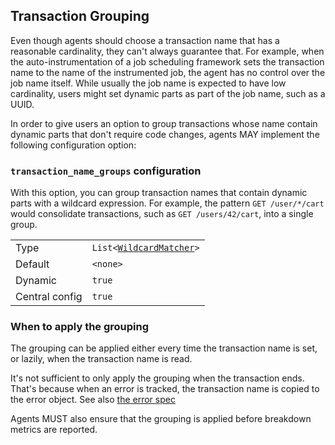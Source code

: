 ## Transaction Grouping

Even though agents should choose a transaction name that has a reasonable cardinality,
they can't always guarantee that.
For example,
when the auto-instrumentation of a job scheduling framework sets the transaction name to the name of the instrumented job,
the agent has no control over the job name itself.
While usually the job name is expected to have low cardinality,
users might set dynamic parts as part of the job name, such as a UUID.

In order to give users an option to group transactions whose name contain dynamic parts that don't require code changes,
agents MAY implement the following configuration option:

### `transaction_name_groups` configuration

With this option,
you can group transaction names that contain dynamic parts with a wildcard expression.
For example,
the pattern `GET /user/*/cart` would consolidate transactions,
such as `GET /users/42/cart`, into a single group.

|                |                                                                                          |
|----------------|------------------------------------------------------------------------------------------|
| Type           | `List<`[`WildcardMatcher`](../../tests/agents/json-specs/wildcard_matcher_tests.json)`>` |
| Default        | `<none>`                                                                                 |
| Dynamic        | `true`                                                                                   |
| Central config | `true`                                                                                   |

### When to apply the grouping

The grouping can be applied either every time the transaction name is set, or lazily, when the transaction name is read.

It's not sufficient to only apply the grouping when the transaction ends.
That's because when an error is tracked, the transaction name is copied to the error object.
See also [the error spec](error-tracking.md)

Agents MUST also ensure that the grouping is applied before breakdown metrics are reported.
